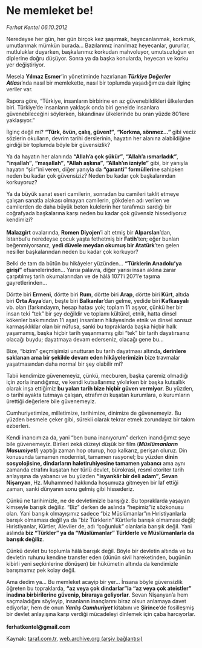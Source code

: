 # Ne memleket be!

*Ferhat Kentel 06.10.2012*

<div class="yazi"><p>Neredeyse her gün, her gün birçok kez şaşırmak, heyecanlanmak, korkmak, umutlanmak mümkün burada... Bazılarımız inanılmaz heyecanlar, gururlar, mutluluklar duyarken, başkalarımız korkudan mahvoluyor, umutsuzluğun en diplerine doğru düşüyor. Sonra ya da başka konularda, heyecan ve korku yer değiştiriyor.</p>
<p>Mesela <b>Yılmaz Esmer’</b>in yönetiminde hazırlanan<b> <i>Türkiye Değerler Atlası</i></b>’nda nasıl bir memlekette, nasıl bir toplumda yaşadığımıza dair ilginç veriler var.</p>
<p>Rapora göre, “Türkiye, insanların birbirine en az güvenebildikleri ülkelerden biri. Türkiye’de insanların yaklaşık onda biri genelde insanlara güvenebileceğini söylerken, İskandinav ülkelerinde bu oran yüzde 80’lere yaklaşıyor.”</p>
<p>İlginç değil mi? <b>“Türk, övün, çalış, güven!”</b>, <b>“Korkma, sönmez...”</b> gibi veciz sözlerin okulların, devrim tarihi derslerinin, hayatın her alanına alabildiğine girdiği bir toplumda böyle bir güvensizlik?</p>
<p>Ya da hayatın her alanında <b>“Allah’a çok şükür”</b>, <b>“Allah’a ısmarladık”</b>, <b>“inşallah”</b>, <b>“maşallah”</b>, <b>“Allah aşkına”</b>, <b>“Allah’ın izniyle”</b> gibi, bir yanıyla hayatın “şiir”ini veren, diğer yanıyla da <b>“garanti” formülleri</b>ne sahipken neden bu kadar çok güvensiziz? Neden bu kadar çok başkalarından korkuyoruz?</p>
<p>Ya da büyük sanat eseri camilerin, sonradan bu camileri taklit etmeye çalışan sanatla alakası olmayan camilerin, gökdelen adı verilen ve camilerden de daha büyük beton kulelerin her tarafımızı sardığı bir coğrafyada başkalarına karşı neden bu kadar çok güvensiz hissediyoruz kendimizi?<br/><br/><b>Malazgirt</b> ovalarında, <b>Romen</b> <b>Diyojen</b>’i alt etmiş bir <b>Alparslan</b>’dan, İstanbul’u neredeyse çocuk yaşta fethetmiş bir <b>Fatih</b>’ten; eğer bunları beğenmiyorsanız, <b>yedi düvele meydan okumuş bir Atatürk</b>’ten gelen nesiller başkalarından neden bu kadar çok korkuyor?</p>
<p>Belki de tam da bütün bu hikâyeler yüzünden... <b>“Türklerin Anadolu’ya girişi”</b> efsanelerinden... Yarısı palavra, diğer yarısı insan aklına zarar çarpıtılmış tarih okumalarından ve de hâlâ 1071’i 2071’e taşıma gayretlerinden... </p>
<p>Dörtte biri <b>Ermeni</b>, dörtte biri <b>Rum</b>, dörtte biri <b>Arap</b>, dörtte biri <b>Kürt</b>, altıda biri <b>Orta Asya</b>’dan, beşte biri <b>Balkanlar</b>’dan gelme, yedide biri <b>Kafkasyalı</b> vb. olan (farkındayım, hesap hatası yok; toplam 1’i aşıyor, çünkü her bir insan teki “tek” bir şey değildir ve toplamı kültürel, etnik, hatta dinsel kökenler bakımından 1’i aşar) insanların hikâyesinde etnik ve dinsel sonsuz karmaşıklıklar olan bir nüfusa, sanki bu topraklarda başka hiçbir halk yaşamamış, başka hiçbir tarih yaşanmamış gibi “tek” bir tarih dayatırsanız olacağı buydu; dayatmaya devam ederseniz, olacağı gene bu...</p>
<p>Bize, “bizim” geçmişimizi unutturan bu tarih dayatması altında<b>, derinlere saklanan ama bir şekilde devam eden hikâyelerimizin</b> bize travmalar yaşatmasından daha normal bir şey olabilir mi?</p>
<p>Tabii kendimize güvenemeyiz, çünkü, mecburen, başka çaremiz olmadığı için zorla inandığımız, ve kendi kutsallarımız yıkılırken bir başka kutsallık olarak inşa ettiğimiz <b>bu yalan tarih bize hiçbir güven vermiyor</b>. Bu yüzden, o tarihi ayakta tutmaya çalışan, etrafımızı kuşatan kurumlara, o kurumların ürettiği değerlere bile güvenemeyiz.</p>
<p>Cumhuriyetimize, milletimize, tarihimize, dinimize de güvenemeyiz. Bu yüzden besmele çeker gibi, sürekli olarak tekrar etmek zorundayız bir takım ezberleri. </p>
<p>Kendi inancımıza da, yani “ben buna inanıyorum” derken inandığımız şeye bile güvenemeyiz. Birileri zekâ düzeyi düşük bir film (<b><i>Müslümanların Masumiyeti</i></b>) yaptığı zaman hop oturup, hop kalkarız, perişan oluruz. Din konusunda tamamen modernist, tamamen rasyonel; bu yüzden <b>dinin sosyolojisine, dindarların haletiruhiyesine tamamen yabancı</b> ama aynı zamanda etrafını kuşatan her türlü devlet, bürokrasi, resmî otoriter tarih anlayışına da yabancı ve bu yüzden <b>“isyankâr bir deli adam”</b>, <b>Sevan Nişanyan</b>, Hz. Muhammed hakkında hoşumuza gitmeyen bir laf ettiği zaman, sanki dünyanın sonu gelmiş gibi hissederiz.</p>
<p>Çünkü ne tarihimizle, ne de devletimizle barışığız. Bu topraklarda yaşayan kimseyle barışık değiliz. “Biz” derken de aslında “hepimiz”iz sözkonusu olan. Yani barışık olmayışımız sadece “biz Müslümanlar”ın Hıristiyanlarla barışık olmaması değil ya da “biz Türklerin” Kürtlerle barışık olmaması değil; Hıristiyanlar, Kürtler, Aleviler de, adı “çoğunluk” olanlarla barışık değil. Yani aslında <b>biz “Türkler” ya da “Müslümanlar” Türklerle ve Müslümanlarla da barışık değiliz</b>.</p>
<p>Çünkü devlet bu toplumla hâlâ barışık değil. Böyle bir devletin altında ve bu devletin ruhunu kendine transfer eden (dünün sivil hareketinden, bugünün kibirli yeni seçkinlerine dönüşen) bir hükümetin altında da kendimizle barışmamız pek kolay değil.</p>
<p>Ama dedim ya... Bu memleket acayip bir yer... İnsana böyle güvensizlik öğreten bu topraklarda, <b>“az veya çok dindarlar”la “az veya çok ateistler” inadına birbirilerine güvenip, biraraya geliyorlar</b>. Sevan Nişanyan’a hem saçmaladığını söyleyip, insanların inançlarını biraz olsun anlamaya davet ediyorlar, hem de onun <b><i>Yanlış Cumhuriyet</i></b> kitabını ve <b>Şirince</b>’de fosilleşmiş bir devlet anlayışına karşı verdiği mücadeleyi dinlemek için çaba harcıyorlar.<br/><br/><b>ferhatkentel@gmail.com</b></p>
</div>

Kaynak: [taraf.com.tr](http://www.taraf.com.tr/ferhat-kentel/makale-ne-memleket-be.htm), [web.archive.org (arşiv bağlantısı)](http://web.archive.org/web/20131115204802/http://www.taraf.com.tr/ferhat-kentel/makale-ne-memleket-be.htm)

